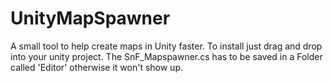 # UnityMapSpawner
A small tool to help create maps in Unity faster.
To install just drag and drop into your unity project. The SnF_Mapspawner.cs has to be saved in a Folder called 'Editor' otherwise it won't show up.

